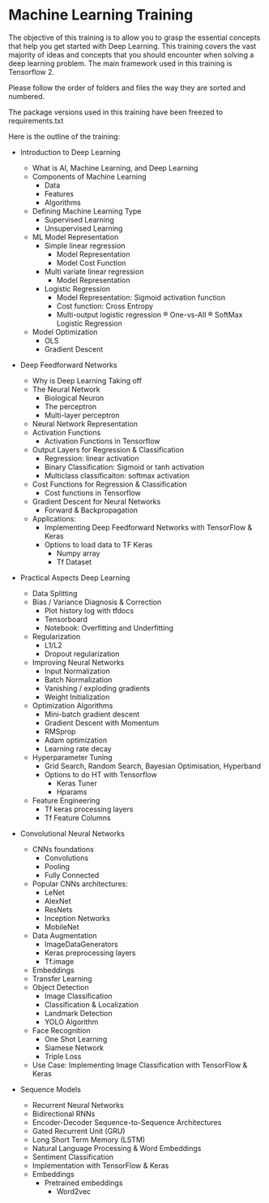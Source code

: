 # Machine Learning Training

The objective of this training is to allow you to grasp the essential concepts that help you get started with Deep Learning.
This training covers the vast majority of ideas and concepts that you should encounter when solving a deep learning problem.
The main framework used in this training is Tensorflow 2.

Please follow the order of folders and files the way they are sorted and numbered.

The package versions used in this training have been freezed to requirements.txt

Here is the outline of the training:

* Introduction to Deep Learning 
    * What is AI, Machine Learning, and Deep Learning
    * Components of Machine Learning
        * Data
        * Features
        * Algorithms
    * Defining Machine Learning Type
        * Supervised Learning
        * Unsupervised Learning
    * ML Model Representation 
        * Simple linear regression
            * Model Representation
            * Model Cost Function
        * Multi variate linear regression
            * Model Representation
        * Logistic Regression
            * Model Representation: Sigmoid activation function
            * Cost function: Cross Entropy
            * Multi-output logistic regression
                ® One-vs-All
                ® SoftMax Logistic Regression
    * Model Optimization
        * OLS
        * Gradient Descent
            
* Deep Feedforward Networks 
    * Why is Deep Learning Taking off
    * The Neural Network
        * Biological Neuron
        * The perceptron
        * Multi-layer perceptron
    * Neural Network Representation
    * Activation Functions
        * Activation Functions in Tensorflow
    * Output Layers for Regression & Classification
        * Regression: linear activation
        * Binary Classification: Sigmoid or tanh activation
        * Multiclass classificaiton: softmax activation
    * Cost Functions for Regression & Classification
        * Cost functions in Tensorflow
    * Gradient Descent for Neural Networks
        * Forward & Backpropagation
    * Applications: 
        * Implementing Deep Feedforward Networks with TensorFlow & Keras
        * Options to load data to TF Keras
            * Numpy array
            * Tf Dataset
        
* Practical Aspects Deep Learning 
    * Data Splitting
    * Bias / Variance Diagnosis & Correction
        * Plot history log with tfdocs
        * Tensorboard
        * Notebook: Overfitting and Underfitting
    * Regularization
        * L1/L2 
        * Dropout regularization
    * Improving Neural Networks
        * Input Normalization
        * Batch Normalization
        * Vanishing / exploding gradients
        * Weight Initialization
    * Optimization Algorithms
        * Mini-batch gradient descent
        * Gradient Descent with Momentum
        * RMSprop
        * Adam optimization
        * Learning rate decay
    * Hyperparameter Tuning
        * Grid Search, Random Search, Bayesian Optimisation, Hyperband
        * Options to do HT with Tensorflow
            * Keras Tuner 
            * Hparams
    * Feature Engineering 
        * Tf keras processing layers
        * Tf Feature Columns
        
* Convolutional Neural Networks 
    * CNNs foundations
        * Convolutions
        * Pooling
        * Fully Connected
    * Popular CNNs architectures:
        * LeNet
        * AlexNet
        * ResNets
        * Inception Networks
        * MobileNet
    * Data Augmentation
        * ImageDataGenerators
        * Keras preprocessing layers
        * Tf.image
    * Embeddings
    * Transfer Learning
    * Object Detection
        * Image Classification
        * Classification & Localization
        * Landmark Detection
        * YOLO Algorithm
    * Face Recognition
        * One Shot Learning 
        * Siamese Network 
        * Triple Loss
    * Use Case: Implementing Image Classification with TensorFlow & Keras
    
* Sequence Models 
    * Recurrent Neural Networks
    * Bidirectional RNNs
    * Encoder-Decoder Sequence-to-Sequence Architectures
    * Gated Recurrent Unit (GRU)
    * Long Short Term Memory (LSTM)
    * Natural Language Processing & Word Embeddings
    * Sentiment Classification
    * Implementation with TensorFlow & Keras
    * Embeddings
        * Pretrained embeddings
            * Word2vec